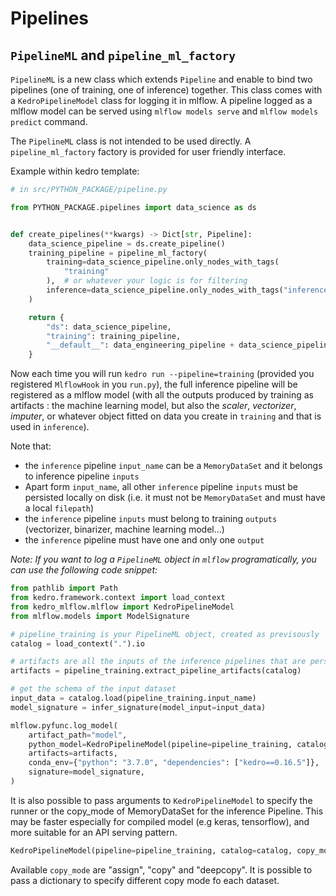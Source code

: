 # Pipelines

## ``PipelineML`` and ``pipeline_ml_factory``

``PipelineML`` is a new class which extends ``Pipeline`` and enable to bind two pipelines (one of training, one of inference) together. This class comes with a ``KedroPipelineModel`` class for logging it in mlflow. A pipeline logged as a mlflow model can be served using ``mlflow models serve`` and ``mlflow models predict`` command.  

The ``PipelineML`` class is not intended to be used directly. A ``pipeline_ml_factory`` factory is provided for user friendly interface.

Example within kedro template:

```python
# in src/PYTHON_PACKAGE/pipeline.py

from PYTHON_PACKAGE.pipelines import data_science as ds


def create_pipelines(**kwargs) -> Dict[str, Pipeline]:
    data_science_pipeline = ds.create_pipeline()
    training_pipeline = pipeline_ml_factory(
        training=data_science_pipeline.only_nodes_with_tags(
            "training"
        ),  # or whatever your logic is for filtering
        inference=data_science_pipeline.only_nodes_with_tags("inference"),
    )

    return {
        "ds": data_science_pipeline,
        "training": training_pipeline,
        "__default__": data_engineering_pipeline + data_science_pipeline,
    }
```

Now each time you will run ``kedro run --pipeline=training`` (provided you registered ``MlflowHook`` in you ``run.py``), the full inference pipeline will be registered as a mlflow model (with all the outputs produced by training as artifacts : the machine learning model, but also the *scaler*, *vectorizer*, *imputer*, or whatever object fitted on data you create in ``training`` and that is used in ``inference``).

Note that:

- the `inference` pipeline `input_name` can be a `MemoryDataSet` and it belongs to inference pipeline `inputs`
- Apart form `input_name`, all other `inference` pipeline `inputs` must be persisted locally on disk (i.e. it must not be `MemoryDataSet` and must have a local `filepath`)
- the `inference` pipeline `inputs` must belong to training `outputs` (vectorizer, binarizer, machine learning model...)
- the `inference` pipeline must have one and only one `output`

*Note: If you want to log a ``PipelineML`` object in ``mlflow`` programatically, you can use the following code snippet:*

```python
from pathlib import Path
from kedro.framework.context import load_context
from kedro_mlflow.mlflow import KedroPipelineModel
from mlflow.models import ModelSignature

# pipeline_training is your PipelineML object, created as previsously
catalog = load_context(".").io

# artifacts are all the inputs of the inference pipelines that are persisted in the catalog
artifacts = pipeline_training.extract_pipeline_artifacts(catalog)

# get the schema of the input dataset
input_data = catalog.load(pipeline_training.input_name)
model_signature = infer_signature(model_input=input_data)

mlflow.pyfunc.log_model(
    artifact_path="model",
    python_model=KedroPipelineModel(pipeline=pipeline_training, catalog=catalog),
    artifacts=artifacts,
    conda_env={"python": "3.7.0", "dependencies": ["kedro==0.16.5"]},
    signature=model_signature,
)
```

It is also possible to pass arguments to `KedroPipelineModel` to specify the runner or the copy_mode of MemoryDataSet for the inference Pipeline. This may be faster especially for  compiled model (e.g keras, tensorflow), and more suitable for an API serving pattern.

```python
KedroPipelineModel(pipeline=pipeline_training, catalog=catalog, copy_mode="assign")
```

Available `copy_mode` are "assign", "copy" and "deepcopy". It is possible to pass a dictionary to specify different copy mode fo each dataset.
